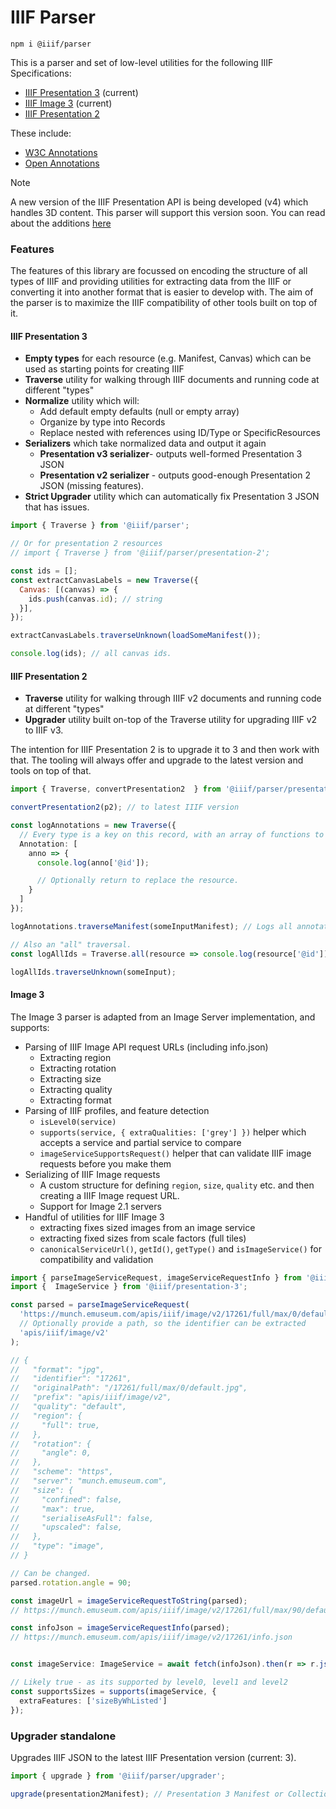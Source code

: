 # IIIF Parser

```
npm i @iiif/parser
```

This is a parser and set of low-level utilities for the following IIIF Specifications:

- [IIIF Presentation 3](https://iiif.io/api/presentation/3.0/) (current)
- [IIIF Image 3](https://iiif.io/api/image/3.0/) (current)
- [IIIF Presentation 2](https://iiif.io/api/presentation/2.1/)

These include:
- [W3C Annotations](https://www.w3.org/TR/annotation-model/)
- [Open Annotations](https://iiif.io/api/annex/openannotation/)


> [!NOTE]  
> A new version of the IIIF Presentation API is being developed (v4) which handles 3D content. This parser will
> support this version soon. You can read about the additions [here](https://github.com/IIIF/3d/blob/main/temp-draft-4.md)

### Features
The features of this library are focussed on encoding the structure of all types of IIIF and providing utilities for extracting data from the IIIF or converting it into another format that is easier to develop with. The aim of the parser is to maximize the IIIF compatibility of other tools built on top of it.

#### IIIF Presentation 3

- **Empty types** for each resource (e.g. Manifest, Canvas) which can be used as starting points for creating IIIF
- **Traverse** utility for walking through IIIF documents and running code at different "types"
- **Normalize** utility which will:
  - Add default empty defaults (null or empty array)
  - Organize by type into Records
  - Replace nested with references using ID/Type or SpecificResources
- **Serializers** which take normalized data and output it again
  - **Presentation v3 serializer**- outputs well-formed Presentation 3 JSON
  - **Presentation v2 serializer** - outputs good-enough Presentation 2 JSON (missing features).
- **Strict Upgrader** utility which can automatically fix Presentation 3 JSON that has issues. 


```js
import { Traverse } from '@iiif/parser';

// Or for presentation 2 resources
// import { Traverse } from '@iiif/parser/presentation-2'; 

const ids = [];
const extractCanvasLabels = new Traverse({
  Canvas: [(canvas) => {
    ids.push(canvas.id); // string
  }],
});

extractCanvasLabels.traverseUnknown(loadSomeManifest());

console.log(ids); // all canvas ids.
```

#### IIIF Presentation 2
- **Traverse** utility for walking through IIIF v2 documents and running code at different "types"
- **Upgrader** utility built on-top of the Traverse utility for upgrading IIIF v2 to IIIF v3.

The intention for IIIF Presentation 2 is to upgrade it to 3 and then work with that. The tooling will always offer and upgrade to the latest version and tools on top of that. 

```ts
import { Traverse, convertPresentation2  } from '@iiif/parser/presentation-2';

convertPresentation2(p2); // to latest IIIF version

const logAnnotations = new Traverse({
  // Every type is a key on this record, with an array of functions to call
  Annotation: [
    anno => {
      console.log(anno['@id']);

      // Optionally return to replace the resource.
    }
  ]
});

logAnnotations.traverseManifest(someInputManifest); // Logs all annotation IDs.

// Also an "all" traversal.
const logAllIds = Traverse.all(resource => console.log(resource['@id']));

logAllIds.traverseUnknown(someInput);

```


#### Image 3

The Image 3 parser is adapted from an Image Server implementation, and supports:

- Parsing of IIIF Image API request URLs (including info.json)
  - Extracting region
  - Extracting rotation
  - Extracting size
  - Extracting quality
  - Extracting format
- Parsing of IIIF profiles, and feature detection
  - `isLevel0(service)`
  - `supports(service, { extraQualities: ['grey'] })` helper which accepts a service and partial service to compare
  - `imageServiceSupportsRequest()` helper that can validate IIIF image requests before you make them
- Serializing of IIIF Image requests
  - A custom structure for defining `region`, `size`, `quality` etc. and then creating a IIIF Image request URL.
  - Support for Image 2.1 servers
- Handful of utilities for IIIF Image 3
  - extracting fixes sized images from an image service
  - extracting fixed sizes from scale factors (full tiles)
  - `canonicalServiceUrl()`, `getId()`, `getType()` and `isImageService()` for compatibility and validation

```ts
import { parseImageServiceRequest, imageServiceRequestInfo } from '@iiif/parser/image-3';
import {  ImageService } from '@iiif/presentation-3';

const parsed = parseImageServiceRequest(
  'https://munch.emuseum.com/apis/iiif/image/v2/17261/full/max/0/default.jpg',
  // Optionally provide a path, so the identifier can be extracted
  'apis/iiif/image/v2'
);

// {
//   "format": "jpg",
//   "identifier": "17261",
//   "originalPath": "/17261/full/max/0/default.jpg",
//   "prefix": "apis/iiif/image/v2",
//   "quality": "default",
//   "region": {
//     "full": true,
//   },
//   "rotation": {
//     "angle": 0,
//   },
//   "scheme": "https",
//   "server": "munch.emuseum.com",
//   "size": {
//     "confined": false,
//     "max": true,
//     "serialiseAsFull": false,
//     "upscaled": false,
//   },
//   "type": "image",
// }

// Can be changed.
parsed.rotation.angle = 90;

const imageUrl = imageServiceRequestToString(parsed);
// https://munch.emuseum.com/apis/iiif/image/v2/17261/full/max/90/default.jpg

const infoJson = imageServiceRequestInfo(parsed);
// https://munch.emuseum.com/apis/iiif/image/v2/17261/info.json


const imageService: ImageService = await fetch(infoJson).then(r => r.json());

// Likely true - as its supported by level0, level1 and level2
const supportsSizes = supports(imageService, {
  extraFeatures: ['sizeByWhListed']
});
```

### Upgrader standalone

Upgrades IIIF JSON to the latest IIIF Presentation version (current: 3).

```ts
import { upgrade } from '@iiif/parser/upgrader';

upgrade(presentation2Manifest); // Presentation 3 Manifest or Collection
```